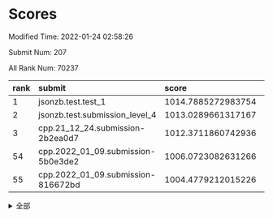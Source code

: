 # Scores

Modified Time: 2022-01-24 02:58:26

Submit Num: 207

All Rank Num: 70237

| rank |               submit               |       score        |       sigma        | pk_num |
| :--- | :--------------------------------- | :----------------- | :----------------- | :----- |
| 1    | jsonzb.test.test_1                 | 1014.7885272983754 | 0.8547914794370096 | 1355   |
| 2    | jsonzb.test.submission_level_4     | 1013.0289661317167 | 0.8044266546789752 | 1354   |
| 3    | cpp.21_12_24.submission-2b2ea0d7   | 1012.3711860742936 | 0.80462381928647   | 1356   |
| 54   | cpp.2022_01_09.submission-5b0e3de2 | 1006.0723082631266 | 0.7397262819681886 | 1359   |
| 55   | cpp.2022_01_09.submission-816672bd | 1004.4779212015226 | 0.7148555325853027 | 1355   |


<details>
<summary>全部</summary>

| rank |                 submit                 |       score        |       sigma        | pk_num |
| :--- | :------------------------------------- | :----------------- | :----------------- | :----- |
| 1    | jsonzb.test.test_1                     | 1014.7885272983754 | 0.8547914794370096 | 1355   |
| 2    | jsonzb.test.submission_level_4         | 1013.0289661317167 | 0.8044266546789752 | 1354   |
| 3    | cpp.21_12_24.submission-2b2ea0d7       | 1012.3711860742936 | 0.80462381928647   | 1356   |
| 4    | gobigger.level_3.submission_level_3_41 | 1011.6116052418021 | 0.7922645196028172 | 1359   |
| 5    | gobigger.level_3.submission_level_3_38 | 1011.3223261789543 | 0.7918838432930764 | 1356   |
| 6    | gobigger.level_3.submission_level_3_25 | 1011.307821789598  | 0.7577497418186989 | 1360   |
| 7    | gobigger.level_3.submission_level_3_28 | 1011.1052593752165 | 0.7682481925210063 | 1362   |
| 8    | gobigger.level_3.submission_level_3_48 | 1010.9496234707118 | 0.7625595883139449 | 1357   |
| 9    | gobigger.level_3.submission_level_3_30 | 1010.9437153009326 | 0.7804577517216061 | 1356   |
| 10   | gobigger.level_3.submission_level_3_32 | 1010.9176349382022 | 0.7595942833756888 | 1358   |
| 11   | gobigger.level_3.submission_level_3_21 | 1010.8495848029789 | 0.7661689460581058 | 1355   |
| 12   | gobigger.level_3.submission_level_3_16 | 1010.667424203765  | 0.7624649094058368 | 1360   |
| 13   | gobigger.level_3.submission_level_3_26 | 1010.5668644849892 | 0.753159574678965  | 1359   |
| 14   | gobigger.level_3.submission_level_3_42 | 1010.5245124959891 | 0.7481200693682492 | 1360   |
| 15   | gobigger.level_3.submission_level_3_24 | 1010.4445870187209 | 0.7651135518159891 | 1358   |
| 16   | gobigger.level_3.submission_level_3_40 | 1010.4306348234169 | 0.7588133352202824 | 1361   |
| 17   | gobigger.level_3.submission_level_3_37 | 1010.3748493178922 | 0.7769232664247416 | 1362   |
| 18   | gobigger.level_3.submission_level_3_17 | 1010.3690128882579 | 0.7591590415899042 | 1357   |
| 19   | gobigger.level_3.submission_level_3_46 | 1010.3645451264377 | 0.7530906295105136 | 1359   |
| 20   | gobigger.level_3.submission_level_3_45 | 1010.3481242303352 | 0.7711311273558368 | 1352   |
| 21   | gobigger.level_3.submission_level_3_10 | 1010.3481134185934 | 0.7559868270056679 | 1360   |
| 22   | gobigger.level_3.submission_level_3_49 | 1010.3369283647048 | 0.7858984111746188 | 1352   |
| 23   | gobigger.level_3.submission_level_3_1  | 1010.3259465908601 | 0.769298052035698  | 1356   |
| 24   | gobigger.level_3.submission_level_3_4  | 1010.2272169984034 | 0.7801220036362422 | 1357   |
| 25   | gobigger.level_3.submission_level_3_2  | 1010.221505278159  | 0.7652783812093605 | 1359   |
| 26   | gobigger.level_3.submission_level_3_15 | 1010.1439098089477 | 0.7766268131935441 | 1353   |
| 27   | gobigger.level_3.submission_level_3_39 | 1010.1255918211909 | 0.7689025240249033 | 1356   |
| 28   | gobigger.level_3.submission_level_3_36 | 1010.0860474589969 | 0.7574562067308473 | 1359   |
| 29   | gobigger.level_3.submission_level_3_3  | 1009.9164837442116 | 0.7589141160666174 | 1355   |
| 30   | gobigger.level_3.submission_level_3_9  | 1009.8961949287999 | 0.750670555265362  | 1357   |
| 31   | gobigger.level_3.submission_level_3_6  | 1009.8917108772736 | 0.7689458497937799 | 1363   |
| 32   | gobigger.level_3.submission_level_3_7  | 1009.8821360716062 | 0.7517398697328482 | 1358   |
| 33   | gobigger.level_3.submission_level_3_31 | 1009.8448869925664 | 0.7464234168992451 | 1351   |
| 34   | gobigger.level_3.submission_level_3_27 | 1009.7960549235162 | 0.7609940376229655 | 1354   |
| 35   | gobigger.level_3.submission_level_3_0  | 1009.771167912154  | 0.7461953327850064 | 1355   |
| 36   | gobigger.level_3.submission_level_3_23 | 1009.6896356007238 | 0.761364870375946  | 1354   |
| 37   | gobigger.level_3.submission_level_3_14 | 1009.5282798770365 | 0.7496403502164122 | 1361   |
| 38   | gobigger.level_3.submission_level_3_47 | 1009.5049594704996 | 0.7412680566190686 | 1359   |
| 39   | gobigger.level_3.submission_level_3_43 | 1009.4839459169347 | 0.7584347355542919 | 1362   |
| 40   | gobigger.level_3.submission_level_3_44 | 1009.4799380723787 | 0.7521866310347385 | 1361   |
| 41   | gobigger.level_3.submission_level_3_20 | 1009.4014330932838 | 0.7803764684915413 | 1348   |
| 42   | gobigger.level_3.submission_level_3_22 | 1009.3563644252445 | 0.7685349678452547 | 1356   |
| 43   | gobigger.level_3.submission_level_3_29 | 1009.1283725697001 | 0.7408686150162183 | 1358   |
| 44   | gobigger.level_3.submission_level_3_5  | 1009.0731337877876 | 0.7611343009874815 | 1354   |
| 45   | gobigger.level_3.submission_level_3_13 | 1009.0710419142489 | 0.7511034132034357 | 1356   |
| 46   | gobigger.level_3.submission_level_3_8  | 1009.0136616221607 | 0.7422915523626002 | 1352   |
| 47   | gobigger.level_3.submission_level_3_33 | 1008.9844946257942 | 0.7537586962353927 | 1361   |
| 48   | gobigger.level_3.submission_level_3_18 | 1008.9123960517887 | 0.7486470200343762 | 1357   |
| 49   | gobigger.level_3.submission_level_3_19 | 1008.8888414931396 | 0.7585419144428301 | 1359   |
| 50   | gobigger.level_3.submission_level_3_12 | 1008.7276701906286 | 0.7408360190483415 | 1356   |
| 51   | gobigger.level_3.submission_level_3_11 | 1008.7091764920823 | 0.7477295000765328 | 1359   |
| 52   | gobigger.level_3.submission_level_3_34 | 1008.3095582197777 | 0.7472189011444573 | 1357   |
| 53   | gobigger.level_3.submission_level_3_35 | 1008.2224563937295 | 0.7719958845277511 | 1359   |
| 54   | cpp.2022_01_09.submission-5b0e3de2     | 1006.0723082631266 | 0.7397262819681886 | 1359   |
| 55   | cpp.2022_01_09.submission-816672bd     | 1004.4779212015226 | 0.7148555325853027 | 1355   |
| 56   | gobigger.level_1.submission_level_1_5  | 1004.4462124778998 | 0.731955432170238  | 1360   |
| 57   | gobigger.level_1.submission_level_1_1  | 1004.2903071220913 | 0.7136695702851419 | 1358   |
| 58   | gobigger.level_1.submission_level_1_7  | 1004.1796014126345 | 0.7301818596115687 | 1356   |
| 59   | gobigger.level_1.submission_level_1_23 | 1004.0579985328189 | 0.7162545552815337 | 1357   |
| 60   | gobigger.level_1.submission_level_1_33 | 1003.9964989336423 | 0.7201351752644252 | 1359   |
| 61   | gobigger.level_1.submission_level_1_24 | 1003.9799483356112 | 0.7126007703413373 | 1356   |
| 62   | gobigger.level_1.submission_level_1_44 | 1003.9729085977085 | 0.7294274550229726 | 1359   |
| 63   | gobigger.level_1.submission_level_1_28 | 1003.8636498719834 | 0.7210029307952637 | 1356   |
| 64   | gobigger.level_1.submission_level_1_41 | 1003.7000205607283 | 0.72223209938285   | 1358   |
| 65   | gobigger.level_1.submission_level_1_18 | 1003.6757717429734 | 0.7175276242973792 | 1356   |
| 66   | gobigger.level_1.submission_level_1_35 | 1003.6655177364952 | 0.7163002437012335 | 1358   |
| 67   | gobigger.level_1.submission_level_1_11 | 1003.6631238595701 | 0.7222941930327769 | 1361   |
| 68   | gobigger.level_1.submission_level_1_3  | 1003.6113892520644 | 0.7277547318845491 | 1355   |
| 69   | gobigger.level_1.submission_level_1_27 | 1003.5781033539865 | 0.7124311141335995 | 1359   |
| 70   | gobigger.level_1.submission_level_1_40 | 1003.5440850222524 | 0.7267212115353098 | 1357   |
| 71   | gobigger.level_1.submission_level_1_34 | 1003.5189534169484 | 0.7180917752892295 | 1357   |
| 72   | gobigger.level_1.submission_level_1_49 | 1003.5108604180095 | 0.7114953011361109 | 1354   |
| 73   | gobigger.level_1.submission_level_1_21 | 1003.4732035596674 | 0.7095729374921851 | 1353   |
| 74   | gobigger.level_1.submission_level_1_32 | 1003.4566418062843 | 0.7148467175328673 | 1356   |
| 75   | gobigger.level_1.submission_level_1_15 | 1003.3743317689971 | 0.7204013531021535 | 1358   |
| 76   | gobigger.level_1.submission_level_1_45 | 1003.3713181694139 | 0.7145497080387189 | 1358   |
| 77   | gobigger.level_1.submission_level_1_39 | 1003.2891006352372 | 0.7146776804457977 | 1364   |
| 78   | gobigger.level_1.submission_level_1_43 | 1003.2603137776678 | 0.7126897936492161 | 1361   |
| 79   | gobigger.level_1.submission_level_1_38 | 1003.2286496810093 | 0.7119471878094925 | 1362   |
| 80   | gobigger.level_1.submission_level_1_30 | 1003.1658004460685 | 0.7146240910297433 | 1357   |
| 81   | gobigger.level_1.submission_level_1_19 | 1003.1586883009912 | 0.7111406678422176 | 1355   |
| 82   | gobigger.level_1.submission_level_1_9  | 1003.1506678514335 | 0.7127962263620895 | 1363   |
| 83   | gobigger.level_1.submission_level_1_31 | 1003.1212676796796 | 0.7055464461841193 | 1354   |
| 84   | gobigger.level_1.submission_level_1_17 | 1003.106352481787  | 0.7130825881527443 | 1354   |
| 85   | gobigger.level_1.submission_level_1_22 | 1003.0626041563258 | 0.7091002778343698 | 1363   |
| 86   | gobigger.level_1.submission_level_1_48 | 1003.0563035012462 | 0.719508529274592  | 1352   |
| 87   | gobigger.level_1.submission_level_1_26 | 1002.9700101911848 | 0.718200261209009  | 1361   |
| 88   | gobigger.level_1.submission_level_1_16 | 1002.9685679579997 | 0.7127148963584254 | 1357   |
| 89   | gobigger.level_1.submission_level_1_6  | 1002.8908461875747 | 0.707537411784784  | 1357   |
| 90   | gobigger.level_1.submission_level_1_13 | 1002.8515002147053 | 0.7089396573779329 | 1357   |
| 91   | gobigger.level_1.submission_level_1_2  | 1002.8290957410296 | 0.709700030686009  | 1358   |
| 92   | gobigger.level_1.submission_level_1_46 | 1002.7432082097854 | 0.712768369509589  | 1353   |
| 93   | gobigger.level_1.submission_level_1_4  | 1002.729549558663  | 0.7287950547682837 | 1357   |
| 94   | gobigger.level_1.submission_level_1_0  | 1002.719509473218  | 0.7112148264316218 | 1354   |
| 95   | gobigger.level_1.submission_level_1_8  | 1002.6614730699987 | 0.7022871331725441 | 1357   |
| 96   | gobigger.level_1.submission_level_1_37 | 1002.6102382985922 | 0.7340354457487128 | 1357   |
| 97   | gobigger.level_1.submission_level_1_42 | 1002.5679096422347 | 0.7116887938542159 | 1358   |
| 98   | gobigger.level_1.submission_level_1_25 | 1002.5312759296513 | 0.7152317956955596 | 1355   |
| 99   | gobigger.level_1.submission_level_1_29 | 1002.4812729569977 | 0.7218555934959409 | 1352   |
| 100  | gobigger.level_1.submission_level_1_14 | 1002.4716540659135 | 0.7214771465843053 | 1354   |
| 101  | gobigger.level_1.submission_level_1_20 | 1002.4694719239784 | 0.7036145783817767 | 1360   |
| 102  | gobigger.level_1.submission_level_1_47 | 1002.2354114776253 | 0.706577300905242  | 1358   |
| 103  | gobigger.level_1.submission_level_1_12 | 1002.2346546242056 | 0.7191703466587921 | 1357   |
| 104  | gobigger.level_1.submission_level_1_36 | 1002.1648232987889 | 0.7151873377143112 | 1357   |
| 105  | gobigger.level_1.submission_level_1_10 | 1001.7528312960301 | 0.7144474886777441 | 1356   |
| 106  | gobigger.random.submission_random_18   | 997.250896304277   | 0.7117632485989939 | 1360   |
| 107  | gobigger.random.submission_random_44   | 997.0547363645146  | 0.7068570403216737 | 1355   |
| 108  | gobigger.random.submission_random_14   | 996.9335701985924  | 0.7056084068952777 | 1357   |
| 109  | gobigger.random.submission_random_1    | 996.8400583435734  | 0.7078824577606907 | 1355   |
| 110  | gobigger.random.submission_random_5    | 996.5915046169465  | 0.7042402421249877 | 1355   |
| 111  | gobigger.random.submission_random_13   | 996.466733512294   | 0.709858043916314  | 1352   |
| 112  | gobigger.random.submission_random_15   | 996.4486680958295  | 0.7062326932185589 | 1357   |
| 113  | gobigger.random.submission_random_10   | 996.4140906530605  | 0.7065404804831376 | 1358   |
| 114  | gobigger.random.submission_random_42   | 996.4111929606421  | 0.7035229336035114 | 1354   |
| 115  | gobigger.random.submission_random_21   | 996.406845661078   | 0.696373987733556  | 1362   |
| 116  | gobigger.random.submission_random_22   | 996.4050121331751  | 0.7135543216658009 | 1358   |
| 117  | gobigger.random.submission_random_43   | 996.2740759322005  | 0.7191306344310201 | 1355   |
| 118  | gobigger.random.submission_random_28   | 996.2210315689878  | 0.7104439279779811 | 1358   |
| 119  | gobigger.random.submission_random_2    | 996.1960615799511  | 0.7002298295164548 | 1358   |
| 120  | gobigger.random.submission_random_8    | 996.1832681110548  | 0.709952287980408  | 1361   |
| 121  | gobigger.random.submission_random_7    | 996.1808313546456  | 0.7251658971839684 | 1357   |
| 122  | gobigger.random.submission_random_9    | 996.138550933159   | 0.7088128637480544 | 1359   |
| 123  | gobigger.random.submission_random_27   | 996.104111293186   | 0.71545038137565   | 1356   |
| 124  | gobigger.random.submission_random_47   | 996.0990979907057  | 0.7068033730278758 | 1354   |
| 125  | gobigger.random.submission_random_20   | 996.092181690123   | 0.7195170665827435 | 1356   |
| 126  | gobigger.random.submission_random_0    | 996.084087876912   | 0.7054440579761145 | 1354   |
| 127  | gobigger.random.submission_random_45   | 996.065068478707   | 0.7061953324999806 | 1360   |
| 128  | gobigger.random.submission_random_29   | 996.0280211020789  | 0.7120466801546874 | 1359   |
| 129  | gobigger.random.submission_random_37   | 996.0011880885492  | 0.7126087177689489 | 1360   |
| 130  | gobigger.random.submission_random_41   | 995.8832176481054  | 0.7068441863050329 | 1358   |
| 131  | gobigger.random.submission_random_25   | 995.8563137285256  | 0.7145980483017965 | 1358   |
| 132  | gobigger.random.submission_random_31   | 995.8262093306594  | 0.7100778221752626 | 1357   |
| 133  | gobigger.random.submission_random_49   | 995.733264354979   | 0.7141375124983658 | 1360   |
| 134  | gobigger.random.submission_random_39   | 995.6989749178692  | 0.7116137464449835 | 1364   |
| 135  | gobigger.random.submission_random_24   | 995.6837531893984  | 0.7259851165490954 | 1359   |
| 136  | gobigger.random.submission_random_32   | 995.6819247035933  | 0.7272045902265817 | 1356   |
| 137  | gobigger.random.submission_random_26   | 995.6779450401667  | 0.7067089040300097 | 1357   |
| 138  | gobigger.random.submission_random_16   | 995.651940190764   | 0.7140017285096758 | 1360   |
| 139  | gobigger.random.submission_random_17   | 995.627583600166   | 0.7250390737324602 | 1355   |
| 140  | gobigger.random.submission_random_36   | 995.5254777528291  | 0.7294885784620602 | 1354   |
| 141  | gobigger.random.submission_random_46   | 995.504078704571   | 0.7130041080552674 | 1359   |
| 142  | gobigger.random.submission_random_48   | 995.4418513721309  | 0.7081850120819544 | 1360   |
| 143  | gobigger.random.submission_random_4    | 995.3022254378868  | 0.7026759578704974 | 1359   |
| 144  | gobigger.random.submission_random_30   | 995.2593411596595  | 0.7084502613268522 | 1358   |
| 145  | gobigger.random.submission_random_6    | 995.245643086184   | 0.7255461231254339 | 1354   |
| 146  | gobigger.random.submission_random_34   | 995.2242986956144  | 0.7100800498823097 | 1360   |
| 147  | gobigger.random.submission_random_33   | 995.0456274669151  | 0.7143963425454113 | 1351   |
| 148  | gobigger.random.submission_random_38   | 995.0354460999908  | 0.7238660288557524 | 1356   |
| 149  | gobigger.random.submission_random_11   | 994.9383989463028  | 0.7053555507121075 | 1352   |
| 150  | gobigger.random.submission_random_40   | 994.83417319188    | 0.7060351022589327 | 1359   |
| 151  | gobigger.random.submission_random_3    | 994.6425712476694  | 0.7098208695729255 | 1353   |
| 152  | gobigger.random.submission_random_23   | 994.6289427753231  | 0.7015120678302049 | 1354   |
| 153  | gobigger.random.submission_random_12   | 994.5221515561678  | 0.7243515400440167 | 1360   |
| 154  | gobigger.random.submission_random_19   | 994.4264732182131  | 0.7191217554008945 | 1357   |
| 155  | gobigger.level_2.submission_level_2_48 | 994.1082495445276  | 0.7294593486715675 | 1356   |
| 156  | gobigger.random.submission_random_35   | 994.0545344118291  | 0.7175605894136647 | 1363   |
| 157  | gobigger.level_2.submission_level_2_17 | 993.8810009978182  | 0.7437222587354453 | 1361   |
| 158  | gobigger.level_2.submission_level_2_31 | 993.7532184549317  | 0.730055205109975  | 1353   |
| 159  | gobigger.level_2.submission_level_2_25 | 993.4161949704585  | 0.7444140357506754 | 1357   |
| 160  | gobigger.level_2.submission_level_2_12 | 993.2415135460409  | 0.7412507351610123 | 1359   |
| 161  | gobigger.level_2.submission_level_2_45 | 993.1543779799842  | 0.7572329175848653 | 1357   |
| 162  | gobigger.level_2.submission_level_2_38 | 993.08598309726    | 0.7383426562961747 | 1356   |
| 163  | gobigger.level_2.submission_level_2_7  | 993.080148786092   | 0.7304291188550345 | 1358   |
| 164  | gobigger.level_2.submission_level_2_1  | 992.9066215774823  | 0.7566906473803602 | 1359   |
| 165  | gobigger.level_2.submission_level_2_21 | 992.7506937242285  | 0.7500620311041415 | 1359   |
| 166  | gobigger.level_2.submission_level_2_6  | 992.6362094846631  | 0.7427458393797893 | 1353   |
| 167  | gobigger.level_2.submission_level_2_40 | 992.5544739409373  | 0.7478754563620746 | 1354   |
| 168  | gobigger.level_2.submission_level_2_46 | 992.5505867528107  | 0.7527731861869426 | 1358   |
| 169  | gobigger.level_2.submission_level_2_49 | 992.545345958125   | 0.748966759566036  | 1358   |
| 170  | gobigger.level_2.submission_level_2_3  | 992.53661399606    | 0.7508136180779237 | 1360   |
| 171  | gobigger.level_2.submission_level_2_28 | 992.5296168233946  | 0.7440713241671181 | 1360   |
| 172  | gobigger.level_2.submission_level_2_47 | 992.5272843380344  | 0.7410581774850901 | 1360   |
| 173  | gobigger.level_2.submission_level_2_30 | 992.4386700409651  | 0.734393918915739  | 1358   |
| 174  | gobigger.level_2.submission_level_2_13 | 992.3353672514677  | 0.7337135760904138 | 1361   |
| 175  | gobigger.level_2.submission_level_2_16 | 992.3274826106232  | 0.7338546735120492 | 1358   |
| 176  | gobigger.level_2.submission_level_2_19 | 992.3232007791735  | 0.7427474501097917 | 1360   |
| 177  | gobigger.level_2.submission_level_2_36 | 992.2857708813591  | 0.7273668248025469 | 1361   |
| 178  | gobigger.level_2.submission_level_2_15 | 992.2753045923419  | 0.762237107863866  | 1355   |
| 179  | gobigger.level_2.submission_level_2_18 | 992.2590255271818  | 0.7480649040313121 | 1352   |
| 180  | gobigger.level_2.submission_level_2_32 | 992.2420311441134  | 0.7316533907830141 | 1355   |
| 181  | gobigger.level_2.submission_level_2_2  | 992.2278247315941  | 0.7737896858081892 | 1360   |
| 182  | gobigger.level_2.submission_level_2_34 | 992.2195012517643  | 0.7390318824673231 | 1360   |
| 183  | gobigger.level_2.submission_level_2_42 | 992.1053616131389  | 0.7415689140546857 | 1354   |
| 184  | gobigger.level_2.submission_level_2_20 | 992.0946368174164  | 0.734499911103048  | 1360   |
| 185  | gobigger.level_2.submission_level_2_14 | 992.0028518992551  | 0.7674198853074742 | 1359   |
| 186  | gobigger.level_2.submission_level_2_22 | 991.9583743292518  | 0.7349860636533966 | 1356   |
| 187  | gobigger.level_2.submission_level_2_24 | 991.9491670997512  | 0.7606622159564409 | 1355   |
| 188  | gobigger.level_2.submission_level_2_9  | 991.939167065047   | 0.7565691714097433 | 1352   |
| 189  | gobigger.level_2.submission_level_2_44 | 991.9388253234248  | 0.73542220956107   | 1362   |
| 190  | gobigger.level_2.submission_level_2_35 | 991.8904337388888  | 0.7294737871634631 | 1353   |
| 191  | gobigger.level_2.submission_level_2_41 | 991.7363185403035  | 0.7297357529922329 | 1359   |
| 192  | gobigger.level_2.submission_level_2_37 | 991.6688298603027  | 0.745198860049152  | 1354   |
| 193  | gobigger.level_2.submission_level_2_5  | 991.427575916642   | 0.7527870849765502 | 1353   |
| 194  | gobigger.level_2.submission_level_2_29 | 991.4262946231196  | 0.766446174240994  | 1360   |
| 195  | gobigger.level_2.submission_level_2_26 | 991.155427508343   | 0.7521810414875306 | 1358   |
| 196  | gobigger.level_2.submission_level_2_27 | 991.0978176527472  | 0.7452554753473254 | 1355   |
| 197  | gobigger.level_2.submission_level_2_4  | 991.0734083603473  | 0.7475852876693241 | 1358   |
| 198  | gobigger.level_2.submission_level_2_23 | 990.9784794023824  | 0.7716119656064467 | 1356   |
| 199  | gobigger.level_2.submission_level_2_43 | 990.9664399581976  | 0.7647058712918134 | 1362   |
| 200  | gobigger.level_2.submission_level_2_0  | 990.9224888663047  | 0.7513740930127631 | 1354   |
| 201  | gobigger.level_2.submission_level_2_8  | 990.896432300816   | 0.7584345385175955 | 1360   |
| 202  | gobigger.level_2.submission_level_2_10 | 990.8560892377315  | 0.74733220041809   | 1359   |
| 203  | gobigger.level_2.submission_level_2_39 | 990.4990343978985  | 0.7586528121209508 | 1362   |
| 204  | gobigger.level_2.submission_level_2_33 | 989.3094130427293  | 0.7729393335267917 | 1357   |
| 205  | gobigger.level_2.submission_level_2_11 | 989.0528092010128  | 0.7681333940980128 | 1355   |
| 206  | gobigger.none.submission_none_1        | 978.0248485252766  | 1.2880707568877734 | 1355   |
| 207  | gobigger.none.submission_none_0        | 974.7987706191697  | 1.532378208996276  | 1357   |

</details>